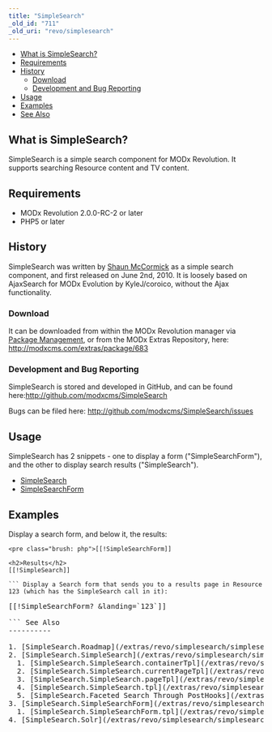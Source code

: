 ```yaml
---
title: "SimpleSearch"
_old_id: "711"
_old_uri: "revo/simplesearch"
---
```


- [What is SimpleSearch?](#SimpleSearch-WhatisSimpleSearch%3F)
- [Requirements](#SimpleSearch-Requirements)
- [History](#SimpleSearch-History)
  - [Download](#SimpleSearch-Download)
  - [Development and Bug Reporting](#SimpleSearch-DevelopmentandBugReporting)
- [Usage](#SimpleSearch-Usage)
- [Examples](#SimpleSearch-Examples)
- [See Also](#SimpleSearch-SeeAlso)

 What is SimpleSearch? 
-----------------------

 SimpleSearch is a simple search component for MODx Revolution. It supports searching Resource content and TV content.

 Requirements 
--------------

- MODx Revolution 2.0.0-RC-2 or later
- PHP5 or later

 History 
---------

 SimpleSearch was written by [Shaun McCormick](/display/~splittingred) as a simple search component, and first released on June 2nd, 2010. It is loosely based on AjaxSearch for MODx Evolution by KyleJ/coroico, without the Ajax functionality.

###  Download 

 It can be downloaded from within the MODx Revolution manager via [Package Management](/revolution/2.x/developing-in-modx/advanced-development/package-management "Package Management"), or from the MODx Extras Repository, here: <http://modxcms.com/extras/package/683>

###  Development and Bug Reporting 

 SimpleSearch is stored and developed in GitHub, and can be found here:<http://github.com/modxcms/SimpleSearch>

 Bugs can be filed here: <http://github.com/modxcms/SimpleSearch/issues>

 Usage 
-------

 SimpleSearch has 2 snippets - one to display a form ("SimpleSearchForm"), and the other to display search results ("SimpleSearch").

- [SimpleSearch](/extras/revo/simplesearch/simplesearch.simplesearch "SimpleSearch.SimpleSearch")
- [SimpleSearchForm](/extras/revo/simplesearch/simplesearch.simplesearchform "SimpleSearch.SimpleSearchForm")

 Examples 
----------

 Display a search form, and below it, the results:

```
<pre class="brush: php">[[!SimpleSearchForm]]

<h2>Results</h2>
[[!SimpleSearch]]

``` Display a Search form that sends you to a results page in Resource 123 (which has the SimpleSearch call in it):

```
<pre class="brush: php">[[!SimpleSearchForm? &landing=`123`]]

``` See Also 
----------

1. [SimpleSearch.Roadmap](/extras/revo/simplesearch/simplesearch.roadmap)
2. [SimpleSearch.SimpleSearch](/extras/revo/simplesearch/simplesearch.simplesearch)
  1. [SimpleSearch.SimpleSearch.containerTpl](/extras/revo/simplesearch/simplesearch.simplesearch/simplesearch.simplesearch.containertpl)
  2. [SimpleSearch.SimpleSearch.currentPageTpl](/extras/revo/simplesearch/simplesearch.simplesearch/simplesearch.simplesearch.currentpagetpl)
  3. [SimpleSearch.SimpleSearch.pageTpl](/extras/revo/simplesearch/simplesearch.simplesearch/simplesearch.simplesearch.pagetpl)
  4. [SimpleSearch.SimpleSearch.tpl](/extras/revo/simplesearch/simplesearch.simplesearch/simplesearch.simplesearch.tpl)
  5. [SimpleSearch.Faceted Search Through PostHooks](/extras/revo/simplesearch/simplesearch.simplesearch/simplesearch.faceted-search-through-posthooks)
3. [SimpleSearch.SimpleSearchForm](/extras/revo/simplesearch/simplesearch.simplesearchform)
  1. [SimpleSearch.SimpleSearchForm.tpl](/extras/revo/simplesearch/simplesearch.simplesearchform/simplesearch.simplesearchform.tpl)
4. [SimpleSearch.Solr](/extras/revo/simplesearch/simplesearch.solr)